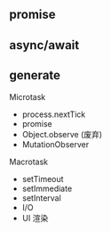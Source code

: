 ## promise

## async/await

## generate


Microtask
- process.nextTick
- promise
- Object.observe (废弃)
- MutationObserver

Macrotask
- setTimeout
- setImmediate
- setInterval
- I/O
- UI 渲染

